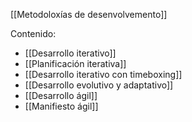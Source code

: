 [[Metodoloxías de desenvolvemento]]

Contenido:
+ [[Desarrollo iterativo]]
+ [[Planificación iterativa]]
+ [[Desarrollo iterativo con timeboxing]]
+ [[Desarrollo evolutivo y adaptativo]]
+ [[Desarrollo ágil]]
+ [[Manifiesto ágil]]